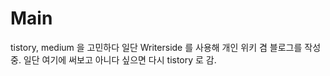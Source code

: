 # Main

tistory, medium 을 고민하다 일단 Writerside 를 사용해 개인 위키 겸 블로그를 작성중.
일단 여기에 써보고 아니다 싶으면 다시 tistory 로 감. 